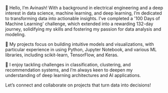 👋 Hello, I’m Avinash! With a background in electrical engineering and a deep interest in data science, machine learning, and deep learning, I’m dedicated to transforming data into actionable insights. I’ve completed a '100 Days of Machine Learning' challenge, which extended into a rewarding 132-day journey, solidifying my skills and fostering my passion for data analysis and modeling.

🔬 My projects focus on building intuitive models and visualizations, with particular experience in using Python, Jupyter Notebook, and various ML libraries, including scikit-learn, TensorFlow, and Keras.

🌱 I enjoy tackling challenges in classification, clustering, and recommendation systems, and I’m always keen to deepen my understanding of deep learning architectures and AI applications.

Let’s connect and collaborate on projects that turn data into decisions!





<!---
Nightmare44444/Nightmare44444 is a ✨ special ✨ repository because its `README.md` (this file) appears on your GitHub profile.
You can click the Preview link to take a look at your changes.
--->

